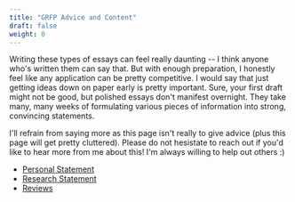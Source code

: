 ```yaml
---
title: "GRFP Advice and Content"
draft: false
weight: 0
---
```


Writing these types of essays can feel really daunting -- I think anyone who's written them can say that. But with enough preparation, I honestly feel like any application can be pretty competitive. I would say that just getting ideas down on paper early is pretty important. Sure, your first draft might not be good, but polished essays don't manifest overnight. They take many, many weeks of formulating various pieces of information into strong, convincing statements.

I'll refrain from saying more as this page isn't really to give advice (plus this page will get pretty cluttered). Please do not hesistate to reach out if you'd like to hear more from me about this! I'm always willing to help out others :)

* [Personal Statement](https://www.alexlwyen.com/GRFP/2022_Yen_GRFP_Personal_Statement_Final.pdf)
* [Research Statement](https://www.alexlwyen.com/GRFP/2022_Yen_GRFP_Research_Statement_Final.pdf)
* [Reviews](https://www.alexlwyen.com/GRFP/2022_Yen_GRFP_Reviews.pdf)

<!-- * Start *early*; I think I had my first draft done sometime in late August/early September, but I think I honestly wished I had an initial draft even earlier (sometime around late July/early August). You need enough time, revisions, and discussions to gather and filter all your ideas to put together concise, compelling essays! -->
<!-- * Have people read and edit your essays (this should be a given). I had multiple friends and my advisor read my essays early on and got a lot of feedback. I definitely think I was lucky that my advisor was able to read it over for a couple iterations, but that might not be the case for everyone. If your advisor can't give you that time, then definitely find someone else that can critique your essays! -->
<!-- * I think something that I keep reflecting on from my advisor's advice is that these essays are really non-traditional -- make it as easy as possible for reviewers to digest your information (however that may be). For instance, something that felt so strange to me initially was how I talked about my broader impacts before my intellectual merrit on multiple occaisions. This was recommended by my advisor, and in . Restructure your essays however you feel so that you can get your message across succinctly! -->
<!-- * Lastly, don't go in expecting a win -- I accidentally did that initially and had to stop myself because I knew that mentality would ruin my essays. It's good to feel confident, but take a step back and critically analyze your essay as if reading from an outside perspective. -->